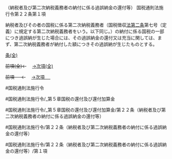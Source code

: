 （納税者及び第二次納税義務者の納付に係る過誤納金の還付等）
国税通則法施行令第２２条第１項

納税者及びその者の国税に係る第二次納税義務者（国税徴収[法第二条](国税通則法＿＿＿＿＿第２条第１項)第七号（定義）に規定する第二次納税義務者をいう。以下同じ。）の納付に係る国税の一部につき過誤納が生じた場合には、その過誤納金の還付又は充当に関しては、まず、第二次納税義務者が納付した額につきその過誤納が生じたものとする。

[条(全)](国税通則法施行＿令＿第２２条_.md)

~~前項(全)←~~　  [→次項(全)](国税通則法施行＿令＿第２２条第２項_.md)

~~前項 　 ←~~　  [→次項 　 ](国税通則法施行＿令＿第２２条第２項.md)



#国税通則法施行令

#国税通則法施行令/_第５章国税の還付及び還付加算金

#国税通則法施行令/_第５章国税の還付及び還付加算金/第２２条（納税者及び第二次納税義務者の納付に係る過誤納金の還付等）

#国税通則法施行令/第２２条（納税者及び第二次納税義務者の納付に係る過誤納金の還付等）

#国税通則法施行令/第２２条（納税者及び第二次納税義務者の納付に係る過誤納金の還付等）/第１項

